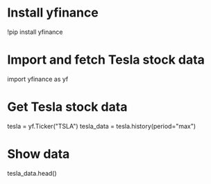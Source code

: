 # Install yfinance
!pip install yfinance

# Import and fetch Tesla stock data
import yfinance as yf

# Get Tesla stock data
tesla = yf.Ticker("TSLA")
tesla_data = tesla.history(period="max")

# Show data
tesla_data.head()
